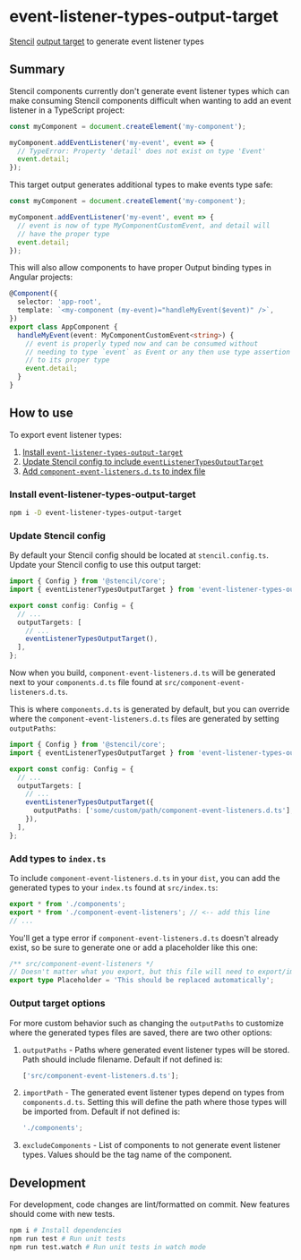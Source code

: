# event-listener-types-output-target

[Stencil](https://github.com/ionic-team/stencil) [output target](https://stenciljs.com/docs/output-targets) to generate event listener types

## Summary

Stencil components currently don't generate event listener types which can make consuming Stencil components difficult when wanting to add an event listener in a TypeScript project:

```ts
const myComponent = document.createElement('my-component');

myComponent.addEventListener('my-event', event => {
  // TypeError: Property 'detail' does not exist on type 'Event'
  event.detail;
});
```

This target output generates additional types to make events type safe:

```ts
const myComponent = document.createElement('my-component');

myComponent.addEventListener('my-event', event => {
  // event is now of type MyComponentCustomEvent, and detail will
  // have the proper type
  event.detail;
});
```

This will also allow components to have proper Output binding types in Angular projects:

```ts
@Component({
  selector: 'app-root',
  template: `<my-component (my-event)="handleMyEvent($event)" />`,
})
export class AppComponent {
  handleMyEvent(event: MyComponentCustomEvent<string>) {
    // event is properly typed now and can be consumed without
    // needing to type `event` as Event or any then use type assertion
    // to its proper type
    event.detail;
  }
}
```

## How to use

To export event listener types:

1. [Install `event-listener-types-output-target`](#install-event-listener-types-output-target)
2. [Update Stencil config to include `eventListenerTypesOutputTarget`](#update-stencil-config)
3. [Add `component-event-listeners.d.ts` to index file](#add-types-to-indexts)

### Install event-listener-types-output-target

```bash
npm i -D event-listener-types-output-target
```

### Update Stencil config

By default your Stencil config should be located at `stencil.config.ts`.
Update your Stencil config to use this output target:

```ts
import { Config } from '@stencil/core';
import { eventListenerTypesOutputTarget } from 'event-listener-types-output-target';

export const config: Config = {
  // ...
  outputTargets: [
    // ...
    eventListenerTypesOutputTarget(),
  ],
};
```

Now when you build, `component-event-listeners.d.ts` will be generated next to your `components.d.ts` file found at `src/component-event-listeners.d.ts`.

This is where `components.d.ts` is generated by default, but you can override where the `component-event-listeners.d.ts` files are generated by setting `outputPaths`:

```ts
import { Config } from '@stencil/core';
import { eventListenerTypesOutputTarget } from 'event-listener-types-output-target';

export const config: Config = {
  // ...
  outputTargets: [
    // ...
    eventListenerTypesOutputTarget({
      outputPaths: ['some/custom/path/component-event-listeners.d.ts'],
    }),
  ],
};
```

### Add types to `index.ts`

To include `component-event-listeners.d.ts` in your `dist`, you can add the generated types to your `index.ts` found at `src/index.ts`:

```ts
export * from './components';
export * from './component-event-listeners'; // <-- add this line
// ...
```

You'll get a type error if `component-event-listeners.d.ts` doesn't already exist, so be sure to generate one or add a placeholder like this one:

```ts
/** src/component-event-listeners */
// Doesn't matter what you export, but this file will need to export/import something something
export type Placeholder = 'This should be replaced automatically';
```

### Output target options

For more custom behavior such as changing the `outputPaths` to customize where the generated types files are saved, there are two other options:

1. `outputPaths` - Paths where generated event listener types will be stored. Path should include filename. Default if not defined is:
   ```ts
   ['src/component-event-listeners.d.ts'];
   ```
2. `importPath` - The generated event listener types depend on types from `components.d.ts`. Setting this will define the path where those types will be imported from. Default if not defined is:
   ```ts
   './components';
   ```
3. `excludeComponents` - List of components to not generate event listener types. Values should be the tag name of the component.

## Development

For development, code changes are lint/formatted on commit. New features should come with new tests.

```bash
npm i # Install dependencies
npm run test # Run unit tests
npm run test.watch # Run unit tests in watch mode
```
